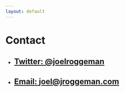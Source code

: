 ```yaml
---
layout: default
---
```

# Contact
<ul class="card-list">
    <li>
        <a href="https://twitter.com/joelroggeman" class="card"
        target="_blank">
            <h2>Twitter: <span class="subheading">@joelroggeman</span></h2>
        </a>
    </li>
    <li>
        <a href="mailto:joel@jroggeman.com" class="card"
        target="_blank">
            <h2>Email: <span class="subheading">joel@jroggeman.com</span></h2>
        </a>
    </li>
</ul>
